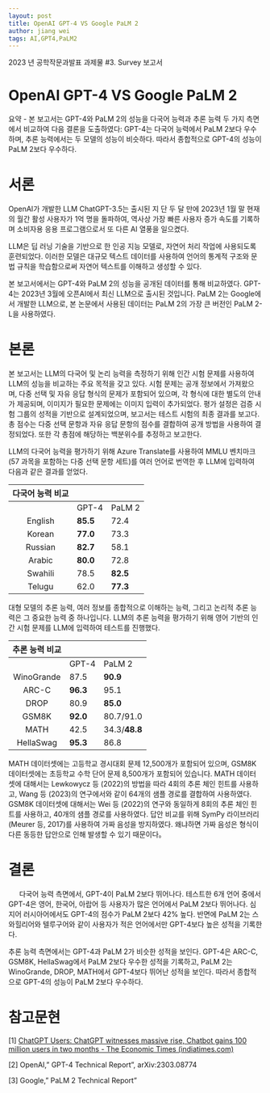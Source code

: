 ```yaml
---
layout: post
title: OpenAI GPT-4 VS Google PaLM 2
author: jiang wei
tags: AI,GPT4,PaLM2
---
```

<a name="_hlk146991329"></a>2023 년 공학작문과발표                                  과제물 #3. Survey 보고서

# OpenAI GPT-4 VS Google PaLM 2


요약 - 본 보고서는 GPT-4와 PaLM 2의 성능을 다국어 능력과 추론 능력 두 가지 측면에서 비교하여 다음 결론을 도출하였다: GPT-4는 다국어 능력에서 PaLM 2보다 우수하며, 추론 능력에서는 두 모델의 성능이 비슷하다. 따라서 종합적으로 GPT-4의 성능이 PaLM 2보다 우수하다.
# **서론**
OpenAI가 개발한 LLM ChatGPT-3.5는 출시된 지 단 두 달 만에 2023년 1월 말 현재의 월간 활성 사용자가 1억 명을 돌파하여, 역사상 가장 빠른 사용자 증가 속도를 기록하며 소비자용 응용 프로그램으로서 또 다른 AI 열풍을 일으켰다.

LLM은 딥 러닝 기술을 기반으로 한 인공 지능 모델로, 자연어 처리 작업에 사용되도록 훈련되었다. 이러한 모델은 대규모 텍스트 데이터를 사용하여 언어의 통계적 구조와 문법 규칙을 학습함으로써 자연어 텍스트를 이해하고 생성할 수 있다.

본 보고서에서는 GPT-4와 PaLM 2의 성능을 공개된 데이터를 통해 비교하였다. GPT-4는 2023년 3월에 오픈AI에서 최신 LLM으로 출시된 것입니다. PaLM 2는 Google에서 개발한 LLM으로, 본 논문에서 사용된 데이터는 PaLM 2의 가장 큰 버전인 PaLM 2-L을 사용하였다.
# **본론**
본 보고서는 LLM의 다국어 및 논리 능력을 측정하기 위해 인간 시험 문제를 사용하여 LLM의 성능을 비교하는 주요 목적을 갖고 있다. 시험 문제는 공개 정보에서 가져왔으며, 다중 선택 및 자유 응답 형식의 문제가 포함되어 있으며, 각 형식에 대한 별도의 안내가 제공되며, 이미지가 필요한 문제에는 이미지 입력이 추가되었다. 평가 설정은 검증 시험 그룹의 성적을 기반으로 설계되었으며, 보고서는 테스트 시험의 최종 결과를 보고다. 총 점수는 다중 선택 문항과 자유 응답 문항의 점수를 결합하여 공개 방법을 사용하여 결정되었다. 또한 각 총점에 해당하는 백분위수를 추정하고 보고한다.

LLM의 다국어 능력을 평가하기 위해 Azure Translate를 사용하여 MMLU 벤치마크(57 과목을 포함하는 다중 선택 문항 세트)를 여러 언어로 번역한 후 LLM에 입력하여 다음과 같은 결과를 얻었다.

|다국어 능력 비교|||
| :-: | :- | :- |
||GPT-4|PaLM 2|
|English|**85.5**|72\.4|
|Korean|**77.0**|73\.3|
|Russian|**82.7**|58\.1|
|Arabic|**80.0**|72\.8|
|Swahili|78\.5|**82.5**|
|Telugu|62\.0|**77.3**|

대형 모델의 추론 능력, 여러 정보를 종합적으로 이해하는 능력, 그리고 논리적 추론 능력은 그 중요한 능력 중 하나입니다. LLM의 추론 능력을 평가하기 위해 영어 기반의 인간 시험 문제를 LLM에 입력하여 테스트를 진행했다.

|추론 능력 비교|||
| :-: | :- | :- |
||GPT-4|PaLM 2|
|WinoGrande|87\.5|**90.9**|
|ARC-C|**96.3**|95\.1|
|DROP|80\.9|**85.0**|
|GSM8K|**92.0**|80\.7/91.0|
|MATH|42\.5|34\.3/**48.8**|
|HellaSwag|**95.3**|86\.8|

MATH 데이터셋에는 고등학교 경시대회 문제 12,500개가 포함되어 있으며, GSM8K 데이터셋에는 초등학교 수학 단어 문제 8,500개가 포함되어 있습니다. MATH 데이터셋에 대해서는 Lewkowycz 등 (2022)의 방법을 따라 4회의 추론 체인 힌트를 사용하고, Wang 등 (2023)의 연구에서와 같이 64개의 샘플 경로를 결합하여 사용하였다. GSM8K 데이터셋에 대해서는 Wei 등 (2022)의 연구와 동일하게 8회의 추론 체인 힌트를 사용하고, 40개의 샘플 경로를 사용하였다. 답안 비교를 위해 SymPy 라이브러리 (Meurer 등, 2017)를 사용하여 가짜 음성을 방지하였다. 왜냐하면 가짜 음성은 형식이 다른 동등한 답안으로 인해 발생할 수 있기 때문이다。
# **결론**
`	`다국어 능력 측면에서, GPT-4이 PaLM 2보다 뛰어나다. 테스트한 6개 언어 중에서 GPT-4은 영어, 한국어, 아랍어 등 사용자가 많은 언어에서 PaLM 2보다 뛰어나다. 심지어 러시아어에서도 GPT-4의 점수가 PaLM 2보다 42% 높다. 반면에 PaLM 2는 스와힐리어와 텔루구어와 같이 사용자가 적은 언어에서만 GPT-4보다 높은 성적을 기록한다.

추론 능력 측면에서는 GPT-4과 PaLM 2가 비슷한 성적을 보인다. GPT-4은 ARC-C, GSM8K, HellaSwag에서 PaLM 2보다 우수한 성적을 기록하고, PaLM 2는 WinoGrande, DROP, MATH에서 GPT-4보다 뛰어난 성적을 보인다. 따라서 종합적으로 GPT-4의 성능이 PaLM 2보다 우수하다.
# <a name="_hlk146992866"></a>**참고문현**
[1] [ChatGPT Users: ChatGPT witnesses massive rise, Chatbot gains 100 million users in two months - The Economic Times (indiatimes.com)](https://economictimes.indiatimes.com/news/new-updates/chatgpt-witnesses-massive-rise-chatbot-gains-100-million-users-in-two-months/articleshow/98428443.cms?from=mdr)

[2] OpenAI,” GPT-4 Technical Report”, arXiv:2303.08774

[3] Google,” PaLM 2 Technical Report”

